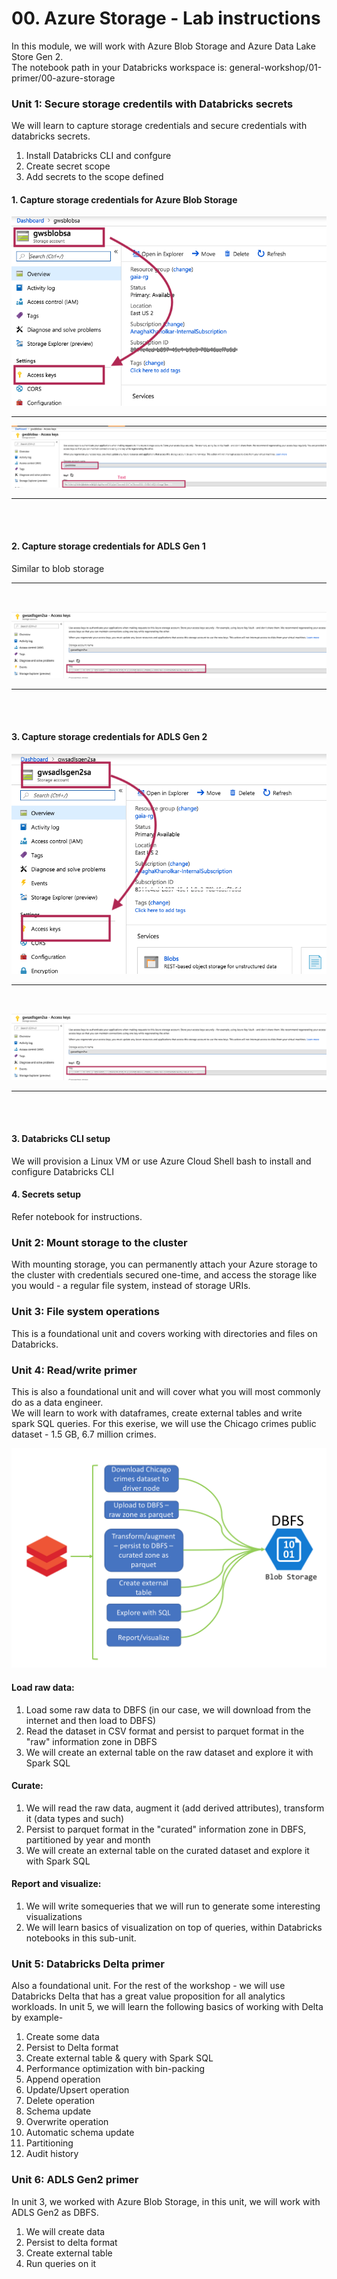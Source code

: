 # 00. Azure Storage - Lab instructions
In this module, we will work with Azure Blob Storage and Azure Data Lake Store Gen 2.<br>
The notebook path in your Databricks workspace is: general-workshop/01-primer/00-azure-storage<br>

### Unit 1: Secure storage credentils with Databricks secrets
We will learn to capture storage credentials and secure credentials with databricks secrets.
1.  Install Databricks CLI and confgure
2.  Create secret scope
3.  Add secrets to the scope defined

#### 1.  Capture storage credentials for Azure Blob Storage
![1-storage-1](../../../images/1-storage/blob/1.png)
<br>
<hr>

![1-storage-2](../../../images/1-storage/blob/2.png)
<br>
<hr>
<br>
<br>

#### 2.  Capture storage credentials for ADLS Gen 1
Similar to blob storage
<br>
<hr>
<br>

![2-storage-2](../../../images/1-storage/adlsgen2/2.png)
<br>
<hr>
<br><br>

#### 3.  Capture storage credentials for ADLS Gen 2
![2-storage-1](../../../images/1-storage/adlsgen2/1.png)
<br>
<hr>
<br>

![2-storage-2](../../../images/1-storage/adlsgen2/2.png)
<br>
<hr>
<br><br>

#### 3.  Databricks CLI setup
We will provision a Linux VM or use Azure Cloud Shell bash to install and configure Databricks CLI

#### 4.  Secrets setup
Refer notebook for instructions.

### Unit 2: Mount storage to the cluster
With mounting storage, you can permanently attach your Azure storage to the cluster with credentials secured one-time, and access the storage like you would - a regular file system, instead of storage URIs.

### Unit 3: File system operations
This is a foundational unit and covers working with directories and files on Databricks.

### Unit 4: Read/write primer
This is also a foundational unit and will cover what you will most commonly do as a data engineer.  <br>
We will learn to  work with dataframes, create external tables and write spark SQL queries.  For this exerise, we will use the Chicago crimes public dataset - 1.5 GB, 6.7 million crimes.<br>

![1-storage-blob-preview](../../../images/1-storage/blob/preview.png)

#### Load raw data:<br>
1.  Load some raw data to DBFS (in our case, we will download from the internet and then load to DBFS)
2.  Read the dataset in CSV format and persist to parquet format in the "raw" information zone in DBFS
3.  We will create an external table on the raw dataset and explore it with Spark SQL

#### Curate:<br>
1.  We will read the raw data, augment it (add derived attributes), transform it (data types and such)
2.  Persist to parquet format in the "curated" information zone in DBFS, partitioned by year and month 
3.  We will create an external table on the curated dataset and explore it with Spark SQL

#### Report and visualize:<br>
1.  We will write somequeries that we will run to generate some interesting visualizations
2.  We will learn basics of visualization on top of queries, within Databricks notebooks in this sub-unit.

### Unit 5: Databricks Delta primer
Also a foundational unit. For the rest of the workshop - we will use Databricks Delta that has a great value proposition for all analytics workloads.  In unit 5, we will learn the following basics of working with Delta by example-

1.  Create some data
2.  Persist to Delta format
3.  Create external table & query with Spark SQL
4.  Performance optimization with bin-packing
5.  Append operation
6.  Update/Upsert operation
7.  Delete operation
8.  Schema update
9.  Overwrite operation
10. Automatic schema update
11. Partitioning
12. Audit history


### Unit 6: ADLS Gen2 primer
In unit 3, we worked with Azure Blob Storage, in this unit, we will work with ADLS Gen2 as DBFS.
1.  We will create data
2.  Persist to delta format
3.  Create external table
4.  Run queries on it
<br>
